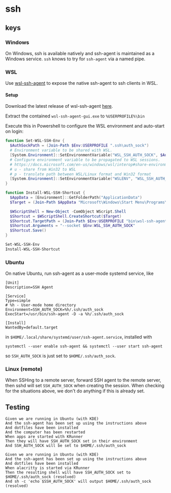 # ssh

## keys

### Windows

On Windows, ssh is available natively and ssh-agent is maintained as a Windows service.
`ssh` knows to try for `ssh-agent` via a named pipe.

### WSL

Use [wsl-ssh-agent](https://github.com/rupor-github/wsl-ssh-agent) to expose the native ssh-agent to
ssh clients in WSL.

#### Setup

Download the latest release of wsl-ssh-agent [here](https://github.com/rupor-github/wsl-ssh-agent/releases).

Extract the contained `wsl-ssh-agent-gui.exe` to `%USERPROFILE%\bin`

Execute this in Powershell to configure the WSL environment and
auto-start on login:

```powershell
function Set-WSL-SSH-Env {
  $AuthSockPath = (Join-Path $Env:USERPROFILE ".ssh\auth_sock")
  # Environment variable to be shared with WSL.
  [System.Environment]::SetEnvironmentVariable("WSL_SSH_AUTH_SOCK", $AuthSockPath, [System.EnvironmentVariableTarget]::User)
  # Configure environment variable to be propagated to WSL sessions.
  # https://docs.microsoft.com/en-us/windows/wsl/interop#share-environment-variables-between-windows-and-wsl
  # u - share from Win32 to WSL
  # p - translate path between WSL/Linux format and Win32 format
  [System.Environment]::SetEnvironmentVariable("WSLENV", "WSL_SSH_AUTH_SOCK/up", [System.EnvironmentVariableTarget]::User)
}

function Install-WSL-SSH-Shortcut {
  $AppData = [Environment]::GetFolderPath("ApplicationData")
  $Target = (Join-Path $AppData "Microsoft\Windows\Start Menu\Programs\Startup\wsl-ssh-agent.lnk")

  $WScriptShell = New-Object -ComObject WScript.Shell
  $Shortcut = $WScriptShell.CreateShortcut($Target)
  $Shortcut.TargetPath = (Join-Path $Env:USERPROFILE "bin\wsl-ssh-agent-gui.exe")
  $Shortcut.Arguments = "--socket $Env:WSL_SSH_AUTH_SOCK"
  $Shortcut.Save()
}

Set-WSL-SSH-Env
Install-WSL-SSH-Shortcut
```

### Ubuntu

On native Ubuntu, run ssh-agent as a user-mode systemd service, like

```
[Unit]
Description=SSH Agent

[Service]
Type=simple
# %h - User-mode home directory
Environment=SSH_AUTH_SOCK=%h/.ssh/auth_sock
ExecStart=/usr/bin/ssh-agent -D -a %h/.ssh/auth_sock

[Install]
WantedBy=default.target
```

in `$HOME/.local/share/systemd/user/ssh-agent.service`, installed with

```
systemctl --user enable ssh-agent && systemctl --user start ssh-agent
```

so `SSH_AUTH_SOCK` is just set to `$HOME/.ssh/auth_sock`.

### Linux (remote)

When SSHing to a remote server, forward SSH agent to the remote server,
then sshd will set `SSH_AUTH_SOCK` when creating the session.
When checking for the situations above, we don't do anything if this is
already set.

## Testing

```
Given we are running in Ubuntu (with KDE)
And the ssh-agent has been set up using the instructions above
And dotfiles have been installed
And the computer has been restarted
When apps are started with KRunner
Then they will have SSH_AUTH_SOCK set in their environment
And SSH_AUTH_SOCK will be set to $HOME/.ssh/auth_sock

Given we are running in Ubuntu (with KDE)
And the ssh-agent has been set up using the instructions above
And dotfiles have been installed
When alacritty is started via KRunner
Then the resulting shell will have SSH_AUTH_SOCK set to $HOME/.ssh/auth_sock (resolved)
And sh -c 'echo $SSH_AUTH_SOCK' will output $HOME/.ssh/auth_sock (resolved)
```
